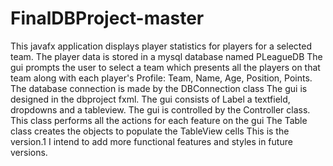 # FinalDBProject-master

This javafx application displays player statistics for players for a selected team.
The player data is stored in a mysql database named PLeagueDB The gui prompts the user to select a team which presents all the players on that team along with each player's Profile: Team, Name, Age, Position, Points. The database connection is made by the DBConnection class The gui is designed in the dbproject fxml. The gui consists of Label a textfield, dropdowns and a tableview. The gui is controlled by the Controller class. This class performs all the actions for each feature on the gui The Table class creates the objects to populate the TableView cells This is the version.1 I intend to add more functional features and styles in future versions.

